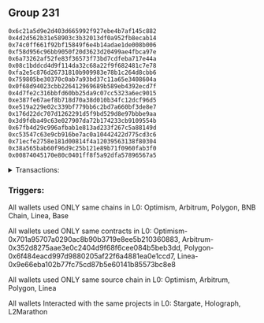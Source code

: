 ## Group 231

```0x1ee219d5fc83dc18491d8cf6ad01acdad43ac8b2
0x6c21a5d9e2d403d665992f927ebe4b7af145c882
0x4d2d562b31e58903c3b32013df0a952fb8ecab14
0x74c0ff661f92bf15849f6e4b14adae1de008b006
0xf58d956c96bb9050f20d3623d20499ae4fbca97e
0x6a73262af52fe83f36573f73bd7cdfeba717e44a
0x08c1bddcd4d9f114da32c68a22f9f682481c7e78
0xfa2e5c876d26731810b909983e78b1c264d8cbb6
0x759805be30370c0ab7a93bd37c11a65e3408604a
0x0f68d94023cbb226412969689b589eb4392ecd7f
0x4d7fe2c316bbfd60bb25da9c07cc5323a6ec9015
0xe387fe67aef8b718d70a38d010b34fc12dcf96d5
0xe519a229e02c339bf779bb6c2bd7a660bf3de8e7
0x176d22dc707d1262291d5f9bd529d8e97bbbe9aa
0x3d9fdba49c63e027907da72b174233cb9109554b
0x67fb4d29c996afbab1e813ad233f267c5a88149d
0xc53547c63e9cb916be7ac0a10442422d775cd3c6
0x71ecfe2758e181d00814f4a12039563138f80304
0x38a565bab60f96d9c25b121e89b71f0960fab3f0
0x00874045170e80c0401ff8f5a92dfa57896567a5
```
<details>
<summary>Transactions:</summary>

Hashes: 

Wallet: 0x1ee219d5fc83dc18491d8cf6ad01acdad43ac8b2

       Hash: 0xf89f30bf706701854b3dff76973f72be297996127b9c8bee23523743fc31013b
         - source chain: Optimism
         - destination chain: Arbitrum
         - project: Stargate
         - contract: 0x701a95707a0290ac8b90b3719e8ee5b210360883
         - value USD: 501.770645541
       Hash: 0x5783225d0b85e300a508a394819d4c27410aade922c96f424dfd9b0387d9bc25
         - source chain: Arbitrum
         - destination chain: Optimism
         - project: Stargate
         - contract: 0x352d8275aae3e0c2404d9f68f6cee084b5beb3dd
         - value USD: 186.797167091
       Hash: 0x408b6ecc8b6ed2fabf20f2c260cf76aaff6972a65f1d4fcf76f62bdd90a69974
         - source chain: Optimism
         - destination chain: Arbitrum
         - project: Stargate
         - contract: 0x701a95707a0290ac8b90b3719e8ee5b210360883
         - value USD: 184.75085652
       Hash: 0x4af5f2cbe690bb284aea23cfe88aa95d9cc4dfd586458277a8b04be2c911bba5
         - source chain: Arbitrum
         - destination chain: Optimism
         - project: Stargate
         - contract: 0x352d8275aae3e0c2404d9f68f6cee084b5beb3dd
         - value USD: 27.796399175
       Hash: 0xaea24797422f10e06208f809ac2ea6d312c1b685db2d17748a04989d3bb1180d
         - source chain: Optimism
         - destination chain: Arbitrum
         - project: Stargate
         - contract: 0x701a95707a0290ac8b90b3719e8ee5b210360883
         - value USD: 24.090212618
       Hash: 0x2fcbc64692ed9f3a2ee22edbc95f72dff4c84cb1af01147dadbfed1ce4ca9a91
         - source chain: Polygon
         - destination chain: BNB Chain
         - project: Holograph
         - contract: 0x6f484eacd997d9880205af22f6a4881ea0e1ccd7
       Hash: 0xc004eaa8c651071154b8d7b7abceef7fb995a6d322afec392c5b1b7df9bcdd46
         - source chain: Linea
         - destination chain: Base
         - project: L2Marathon
         - contract: 0x9e66eba102b77fc75cd87b5e60141b85573bc8e8
Wallet: 0x6c21a5d9e2d403d665992f927ebe4b7af145c882

       Hash:0xf61407f5f98221a4419e5a406a10df4c75d6e362ba1ae22fbc385dfbe731133e
         - source chain: Optimism
         - destination chain: Arbitrum
         - project: Stargate
         - contract: 0x701a95707a0290ac8b90b3719e8ee5b210360883
         - value USD: 501.789354365
       Hash:0x95dbe94395ebc7dde3035cfffd23d938bc1a54b97bfda753046602af50744528
         - source chain: Arbitrum
         - destination chain: Optimism
         - project: Stargate
         - contract: 0x352d8275aae3e0c2404d9f68f6cee084b5beb3dd
         - value USD: 130.758016964
       Hash:0x1afeed87d29459fe254af86f73d383c8611d8d6a7109b35b75326cf553ddf7db
         - source chain: Optimism
         - destination chain: Arbitrum
         - project: Stargate
         - contract: 0x701a95707a0290ac8b90b3719e8ee5b210360883
         - value USD: 128.765748484
       Hash:0xeb0ea1677dbb2371b91892678406a17fa271b87f0711831d077f2ad845216917
         - source chain: Arbitrum
         - destination chain: Optimism
         - project: Stargate
         - contract: 0x352d8275aae3e0c2404d9f68f6cee084b5beb3dd
         - value USD: 27.796399175
       Hash:0x64fce784d6750f7ec09b7d65ad2a8309e80e96c5652eeacd1def3177e0814efa
         - source chain: Optimism
         - destination chain: Arbitrum
         - project: Stargate
         - contract: 0x701a95707a0290ac8b90b3719e8ee5b210360883
         - value USD: 24.090212618
       Hash:0x12eec91db045cfdef7de3057d08480424bd7f7bddc4b135e6cc75f80dc7d64b7
         - source chain: Polygon
         - destination chain: BNB Chain
         - project: Holograph
         - contract: 0x6f484eacd997d9880205af22f6a4881ea0e1ccd7
       Hash:0xe1af292e08034c1b7162c51053b2dc43dce3e82d2e14e64d0e92f1b3fd0d676a
         - source chain: Linea
         - destination chain: Base
         - project: L2Marathon
         - contract: 0x9e66eba102b77fc75cd87b5e60141b85573bc8e8
Wallet: 0x4d2d562b31e58903c3b32013df0a952fb8ecab14

       Hash:0xf46b832a3ff4043084fd8233379a10d521aeed9239556f399075e937f4dd4903
         - source chain: Optimism
         - destination chain: Arbitrum
         - project: Stargate
         - contract: 0x701a95707a0290ac8b90b3719e8ee5b210360883
         - value USD: 501.808063188
       Hash:0x005aefa911643b710bb41451472f42efa22b2a16d23bc18f5c913f04196d079e
         - source chain: Arbitrum
         - destination chain: Optimism
         - project: Stargate
         - contract: 0x352d8275aae3e0c2404d9f68f6cee084b5beb3dd
         - value USD: 186.797167091
       Hash:0xffeda929658eb285d76d050b576704f59239ae78f4119757f4da43c436245640
         - source chain: Optimism
         - destination chain: Arbitrum
         - project: Stargate
         - contract: 0x701a95707a0290ac8b90b3719e8ee5b210360883
         - value USD: 184.75085652
       Hash:0xb8a6cb0c47ebbd63eca2c3aabbe4e84d5e4262794510800b09c2a5bec418c865
         - source chain: Arbitrum
         - destination chain: Optimism
         - project: Stargate
         - contract: 0x352d8275aae3e0c2404d9f68f6cee084b5beb3dd
         - value USD: 27.796399175
       Hash:0x1053bb3cd7a874e4dbd79bae209b4db58e1204ff690865ec12f521f6896bdcfa
         - source chain: Optimism
         - destination chain: Arbitrum
         - project: Stargate
         - contract: 0x701a95707a0290ac8b90b3719e8ee5b210360883
         - value USD: 24.090212618
       Hash:0x11aca02103b159de125e6bdc5355efc27c97db18a1d8e2fd3c4e1cb0f79e8693
         - source chain: Polygon
         - destination chain: BNB Chain
         - project: Holograph
         - contract: 0x6f484eacd997d9880205af22f6a4881ea0e1ccd7
       Hash:0xec9011db8b521fc6f8d052a28f823ac3f09ff70e25df3d7b1c2796dceb693f9f
         - source chain: Linea
         - destination chain: Base
         - project: L2Marathon
         - contract: 0x9e66eba102b77fc75cd87b5e60141b85573bc8e8
Wallet: 0x74c0ff661f92bf15849f6e4b14adae1de008b006

       Hash:0x854998c4d517f778fe6b9cbd077781ac099bbf37a77aa99b84c9bfbb17e891e0
         - source chain: Optimism
         - destination chain: Arbitrum
         - project: Stargate
         - contract: 0x701a95707a0290ac8b90b3719e8ee5b210360883
         - value USD: 501.620974954
       Hash:0x6ef18de97085716fb2ce8cd6fc62908761b9c6f1155461dfee7e5d8174371e12
         - source chain: Arbitrum
         - destination chain: Optimism
         - project: Stargate
         - contract: 0x352d8275aae3e0c2404d9f68f6cee084b5beb3dd
         - value USD: 186.797167091
       Hash:0xc63a55faf097c356ef78691a42b3898e518e31624a20f6d96cfdab54e319e38d
         - source chain: Optimism
         - destination chain: Arbitrum
         - project: Stargate
         - contract: 0x701a95707a0290ac8b90b3719e8ee5b210360883
         - value USD: 184.75085652
       Hash:0x82e7e0130d2d3cfa455664152c632a5fe64562d185f35bf2fec0b33570eab459
         - source chain: Arbitrum
         - destination chain: Optimism
         - project: Stargate
         - contract: 0x352d8275aae3e0c2404d9f68f6cee084b5beb3dd
         - value USD: 27.796399175
       Hash:0xf63162bbb4242c6eb46484663a096d3859ba1ece99f98e28f0f47537025f26b1
         - source chain: Optimism
         - destination chain: Arbitrum
         - project: Stargate
         - contract: 0x701a95707a0290ac8b90b3719e8ee5b210360883
         - value USD: 22.23711934
       Hash:0x8b2028d4641102b98a3cc31f401f247dd40f213672d97fa5277ebce451a33ca2
         - source chain: Polygon
         - destination chain: BNB Chain
         - project: Holograph
         - contract: 0x6f484eacd997d9880205af22f6a4881ea0e1ccd7
       Hash:0x9ca7ffd23570cd16d109b6b5b1c08b9b1b9697bf8282ac17478ca2f73e1c3327
         - source chain: Linea
         - destination chain: Base
         - project: L2Marathon
         - contract: 0x9e66eba102b77fc75cd87b5e60141b85573bc8e8
Wallet: 0xf58d956c96bb9050f20d3623d20499ae4fbca97e

       Hash:0x97a4a265c6fd28858f51fbd3c2b06c128dda00d572e55c86516310259c779d0f
         - source chain: Optimism
         - destination chain: Arbitrum
         - project: Stargate
         - contract: 0x701a95707a0290ac8b90b3719e8ee5b210360883
         - value USD: 501.762106834
       Hash:0x0158e8dd21223d0655de703ecb6549d4ab8fb07e53615589a34aad6dcb97ff85
         - source chain: Arbitrum
         - destination chain: Optimism
         - project: Stargate
         - contract: 0x352d8275aae3e0c2404d9f68f6cee084b5beb3dd
         - value USD: 224.156600509
       Hash:0xae7e5e59708246115c1bcb8990484048bccd8870f6f348f0eeb5e751991367a3
         - source chain: Optimism
         - destination chain: Arbitrum
         - project: Stargate
         - contract: 0x701a95707a0290ac8b90b3719e8ee5b210360883
         - value USD: 222.074261878
       Hash:0xc39bd4d1b46773a37dfd94a6fb771e2f14e5ddfd6bf039fa4dfbc079bd2348d4
         - source chain: Arbitrum
         - destination chain: Optimism
         - project: Stargate
         - contract: 0x352d8275aae3e0c2404d9f68f6cee084b5beb3dd
         - value USD: 27.796399175
       Hash:0x5ac44e3bf16ed72836a3c7706fb5e56b1addcb3979a15f45d088b599ab1e9fb1
         - source chain: Optimism
         - destination chain: Arbitrum
         - project: Stargate
         - contract: 0x701a95707a0290ac8b90b3719e8ee5b210360883
         - value USD: 22.23711934
       Hash:0xb07540fb42286d972e9c0e1120c051f02f9aa01344b470e36a128b80e608c761
         - source chain: Polygon
         - destination chain: BNB Chain
         - project: Holograph
         - contract: 0x6f484eacd997d9880205af22f6a4881ea0e1ccd7
       Hash:0xa30478ccad1717e17911c6cf76cec38b1940d3b9a547c47b60cf6f9a0305d67d
         - source chain: Linea
         - destination chain: Base
         - project: L2Marathon
         - contract: 0x9e66eba102b77fc75cd87b5e60141b85573bc8e8
Wallet: 0x6a73262af52fe83f36573f73bd7cdfeba717e44a

       Hash:0x71b1d45dbbc7158f2dd756d670fac16842c41cb752123021d1fb71335b711d3c
         - source chain: Optimism
         - destination chain: Arbitrum
         - project: Stargate
         - contract: 0x701a95707a0290ac8b90b3719e8ee5b210360883
         - value USD: 501.751936718
       Hash:0x40dca23ee3b5ad5af40c1ba783906840a6e52d8bcd8fab5b5345ca03a1a2b03a
         - source chain: Arbitrum
         - destination chain: Optimism
         - project: Stargate
         - contract: 0x352d8275aae3e0c2404d9f68f6cee084b5beb3dd
         - value USD: 205.4768838
       Hash:0x8e585a05a545f48cca22d1afa530390cc8248a22d1f351dad4b2471040dbcb83
         - source chain: Optimism
         - destination chain: Arbitrum
         - project: Stargate
         - contract: 0x701a95707a0290ac8b90b3719e8ee5b210360883
         - value USD: 203.412559199
       Hash:0x0d4f5d343cfad16b6e7449834eb6cdc310157008736d3292ed8a0b07e832c6c4
         - source chain: Arbitrum
         - destination chain: Optimism
         - project: Stargate
         - contract: 0x352d8275aae3e0c2404d9f68f6cee084b5beb3dd
         - value USD: 27.796399175
       Hash:0x8242b0c1ae83f965f9f64b1daf5c5a3b83cc3e4ab8e92b0fe709b0cacb650fae
         - source chain: Optimism
         - destination chain: Arbitrum
         - project: Stargate
         - contract: 0x701a95707a0290ac8b90b3719e8ee5b210360883
         - value USD: 22.23711934
       Hash:0xf40c51c519444413a3e48f3ad28cd980d1259c1810b5e3583e4af0749063edd3
         - source chain: Polygon
         - destination chain: BNB Chain
         - project: Holograph
         - contract: 0x6f484eacd997d9880205af22f6a4881ea0e1ccd7
       Hash:0x60e31f8c616e9903f358984b796be6d96f4900c34bd9553277305db1260fcf5b
         - source chain: Linea
         - destination chain: Base
         - project: L2Marathon
         - contract: 0x9e66eba102b77fc75cd87b5e60141b85573bc8e8
Wallet: 0x08c1bddcd4d9f114da32c68a22f9f682481c7e78

       Hash:0x1ffb32d59e5bfba535d84a5ce56e441cb39e3f253902532a9706d037acfe5360
         - source chain: Optimism
         - destination chain: Arbitrum
         - project: Stargate
         - contract: 0x701a95707a0290ac8b90b3719e8ee5b210360883
         - value USD: 501.757549365
       Hash:0xfa5ebac18b3065f7c771eb03db0f0fc459b331ecdf23e19827ab755326c72034
         - source chain: Arbitrum
         - destination chain: Optimism
         - project: Stargate
         - contract: 0x352d8275aae3e0c2404d9f68f6cee084b5beb3dd
         - value USD: 214.816742154
       Hash:0x32d0c39a85e2608ab76ebf37a5a7a3eb9e9721ca3c573dec5de3b5ab6cdbccee
         - source chain: Optimism
         - destination chain: Arbitrum
         - project: Stargate
         - contract: 0x701a95707a0290ac8b90b3719e8ee5b210360883
         - value USD: 212.743410538
       Hash:0x83476877538b679b16ab4bd516d589b4f8580a511496d4511dbd8cea0b5d9380
         - source chain: Arbitrum
         - destination chain: Optimism
         - project: Stargate
         - contract: 0x352d8275aae3e0c2404d9f68f6cee084b5beb3dd
         - value USD: 27.796399175
       Hash:0x7bf56ca4e18c1adccccffc985d24676706bdc763cbf2cff6f205d14262730b0a
         - source chain: Optimism
         - destination chain: Arbitrum
         - project: Stargate
         - contract: 0x701a95707a0290ac8b90b3719e8ee5b210360883
         - value USD: 22.23711934
       Hash:0xc3f3292ab7d3a5dd86fd6fa6aae6a2579077c05536fdeff60553488fad7eb6a9
         - source chain: Polygon
         - destination chain: BNB Chain
         - project: Holograph
         - contract: 0x6f484eacd997d9880205af22f6a4881ea0e1ccd7
       Hash:0x183b6fe433d6e5a0a25e83bbd1e6ecaf804e0ab31a5938bc63f835f3d26c5123
         - source chain: Linea
         - destination chain: Base
         - project: L2Marathon
         - contract: 0x9e66eba102b77fc75cd87b5e60141b85573bc8e8
Wallet: 0xfa2e5c876d26731810b909983e78b1c264d8cbb6

       Hash:0xa1f52360e25ec1d2793296fda7f9fb53f01d3585dc3885cfac4c5c95d5560791
         - source chain: Optimism
         - destination chain: Arbitrum
         - project: Stargate
         - contract: 0x701a95707a0290ac8b90b3719e8ee5b210360883
         - value USD: 501.789354365
       Hash:0xafa03260ebe7037dcf9ce61174fc20d93c9805e0a67ec3deae2437dcfad6432a
         - source chain: Arbitrum
         - destination chain: Optimism
         - project: Stargate
         - contract: 0x352d8275aae3e0c2404d9f68f6cee084b5beb3dd
         - value USD: 209.212827142
       Hash:0xb0f100050a49dba932e540b832c50cfa8ad8fe71e06e3c5687b9d18782fe8a4c
         - source chain: Optimism
         - destination chain: Arbitrum
         - project: Stargate
         - contract: 0x701a95707a0290ac8b90b3719e8ee5b210360883
         - value USD: 207.144899735
       Hash:0x12ba275eb2b1d740cd2d0ff439e31513b89c2ccd61c55fe48236ee7b47d84653
         - source chain: Arbitrum
         - destination chain: Optimism
         - project: Stargate
         - contract: 0x352d8275aae3e0c2404d9f68f6cee084b5beb3dd
         - value USD: 27.796399175
       Hash:0xed364ec1f607df50e725710db60b7cf2d19f3065346a6f1c69e28ccac21bcfc5
         - source chain: Optimism
         - destination chain: Arbitrum
         - project: Stargate
         - contract: 0x701a95707a0290ac8b90b3719e8ee5b210360883
         - value USD: 22.23711934
       Hash:0xf5331b7076e9960997892bd8dc9eaff0dd3963f2fd94bb31bba51903aadb6ccf
         - source chain: Polygon
         - destination chain: BNB Chain
         - project: Holograph
         - contract: 0x6f484eacd997d9880205af22f6a4881ea0e1ccd7
       Hash:0x935c1fe4fbd79428a3e8b2169f554a218173c79942cd4a6c6317c90f5aaa3e22
         - source chain: Linea
         - destination chain: Base
         - project: L2Marathon
         - contract: 0x9e66eba102b77fc75cd87b5e60141b85573bc8e8
Wallet: 0x759805be30370c0ab7a93bd37c11a65e3408604a

       Hash:0xfc598bc37ba70c4e5f27f865ae9387ba237b92cb70e551d99e14b28f4e18ed21
         - source chain: Optimism
         - destination chain: Arbitrum
         - project: Stargate
         - contract: 0x701a95707a0290ac8b90b3719e8ee5b210360883
         - value USD: 501.791225247
       Hash:0x978a43c67570846789f8cf3293738e8b79dd3b64226399967fc1402bbc71546f
         - source chain: Arbitrum
         - destination chain: Optimism
         - project: Stargate
         - contract: 0x352d8275aae3e0c2404d9f68f6cee084b5beb3dd
         - value USD: 233.496458863
       Hash:0x6dcec25432fe7031a603784e704ee23b54e1d5292f5e3f70ce9aa995cd01f9d2
         - source chain: Optimism
         - destination chain: Arbitrum
         - project: Stargate
         - contract: 0x701a95707a0290ac8b90b3719e8ee5b210360883
         - value USD: 231.405113217
       Hash:0xf6f1b10c7af1e58e03159b7f587dcf52f2f983509daf21e72160801473e7fedf
         - source chain: Arbitrum
         - destination chain: Optimism
         - project: Stargate
         - contract: 0x352d8275aae3e0c2404d9f68f6cee084b5beb3dd
         - value USD: 27.796399175
       Hash:0x05f163c3920dc01edf4ee5e28942a5e00c260010b244cbe635a14d59a45e0e77
         - source chain: Optimism
         - destination chain: Arbitrum
         - project: Stargate
         - contract: 0x701a95707a0290ac8b90b3719e8ee5b210360883
         - value USD: 22.23711934
       Hash:0xfb7fa76d565e997f4e7820e1b97c6b32ff0f3df9ed649845b3f3b867e078544a
         - source chain: Polygon
         - destination chain: BNB Chain
         - project: Holograph
         - contract: 0x6f484eacd997d9880205af22f6a4881ea0e1ccd7
       Hash:0x9f1117d3fa0dbaa76a39a5451194f303a43057abad22cef45b6d47819b9735fc
         - source chain: Linea
         - destination chain: Base
         - project: L2Marathon
         - contract: 0x9e66eba102b77fc75cd87b5e60141b85573bc8e8
Wallet: 0x0f68d94023cbb226412969689b589eb4392ecd7f

       Hash:0xa87f25e53e6cb487422aa029f68c56169d07dbe2181e994fe854966a1627c60c
         - source chain: Optimism
         - destination chain: Arbitrum
         - project: Stargate
         - contract: 0x701a95707a0290ac8b90b3719e8ee5b210360883
         - value USD: 501.799457129
       Hash:0x82de40be7c1ca4f3f6250a725b53b82c48b5dcf0954fc594aa7d2d217d1b5182
         - source chain: Arbitrum
         - destination chain: Optimism
         - project: Stargate
         - contract: 0x352d8275aae3e0c2404d9f68f6cee084b5beb3dd
         - value USD: 207.344855471
       Hash:0x8ac5895ff19c9c6dcd5c6807f4aef36d6c0efcbbead466b6f4d3e908510b19d4
         - source chain: Optimism
         - destination chain: Arbitrum
         - project: Stargate
         - contract: 0x701a95707a0290ac8b90b3719e8ee5b210360883
         - value USD: 205.278729467
       Hash:0x0b360d84968f9c3f025f5b58fcebe09603ce51b87f6e89ee7c9f42d6efd7cc32
         - source chain: Arbitrum
         - destination chain: Optimism
         - project: Stargate
         - contract: 0x352d8275aae3e0c2404d9f68f6cee084b5beb3dd
         - value USD: 27.796399175
       Hash:0x3921b58493be8ab7068a84d89ab41730453146bbd83f782033ca68041c1cb3ac
         - source chain: Optimism
         - destination chain: Arbitrum
         - project: Stargate
         - contract: 0x701a95707a0290ac8b90b3719e8ee5b210360883
         - value USD: 22.23711934
       Hash:0xa55b055e5425759dc17dc7bbc97bfa8f35604be73af63c0452e1b981e08e4e57
         - source chain: Polygon
         - destination chain: BNB Chain
         - project: Holograph
         - contract: 0x6f484eacd997d9880205af22f6a4881ea0e1ccd7
       Hash:0xbccf8b15457fd97063d9831e0a7c709727fb442e3c5a25c89d4053aeda8d74fe
         - source chain: Linea
         - destination chain: Base
         - project: L2Marathon
         - contract: 0x9e66eba102b77fc75cd87b5e60141b85573bc8e8
Wallet: 0x4d7fe2c316bbfd60bb25da9c07cc5323a6ec9015

       Hash:0xcbd60f17ea79ee090aae1dd3489d4cec6150cc6297f3f4766ffc8a2b3c4ab1ac
         - source chain: Optimism
         - destination chain: Arbitrum
         - project: Stargate
         - contract: 0x701a95707a0290ac8b90b3719e8ee5b210360883
         - value USD: 501.6583926
       Hash:0x0bb12479c48c7c3c9078ca132716553042e9c0912f38c2b3f603fe10fa09cbe3
         - source chain: Arbitrum
         - destination chain: Optimism
         - project: Stargate
         - contract: 0x352d8275aae3e0c2404d9f68f6cee084b5beb3dd
         - value USD: 212.948770483
       Hash:0xe195d793bdd6fd2706615e820f370d898446dfef508970f2d812ab1119a21cb5
         - source chain: Optimism
         - destination chain: Arbitrum
         - project: Stargate
         - contract: 0x701a95707a0290ac8b90b3719e8ee5b210360883
         - value USD: 210.87724027
       Hash:0x766663261a0b6ae3141abbc211bcd5aaf036fc2943c1c0d0202cd2419f8ecedf
         - source chain: Arbitrum
         - destination chain: Optimism
         - project: Stargate
         - contract: 0x352d8275aae3e0c2404d9f68f6cee084b5beb3dd
         - value USD: 27.796399175
       Hash:0x6d5a2d7545f0fd4025a4a97a3e9f0089f124e52c2db3160a944399d7091b53f1
         - source chain: Optimism
         - destination chain: Arbitrum
         - project: Stargate
         - contract: 0x701a95707a0290ac8b90b3719e8ee5b210360883
         - value USD: 24.090212618
       Hash:0xf0da17868728046d9331c8806f5f93f2a254c7ecb9ac921fbbb497f5850938a9
         - source chain: Polygon
         - destination chain: BNB Chain
         - project: Holograph
         - contract: 0x6f484eacd997d9880205af22f6a4881ea0e1ccd7
       Hash:0x26f5d27c4a63ee6e751c80955b387ee08ea1687c662410593893de1f5d91ca09
         - source chain: Linea
         - destination chain: Base
         - project: L2Marathon
         - contract: 0x9e66eba102b77fc75cd87b5e60141b85573bc8e8
Wallet: 0xe387fe67aef8b718d70a38d010b34fc12dcf96d5

       Hash:0x6bf2d9ad518011a6bd632a9d85157213c765120f4d00f63732d66547142b71e8
         - source chain: Optimism
         - destination chain: Arbitrum
         - project: Stargate
         - contract: 0x701a95707a0290ac8b90b3719e8ee5b210360883
         - value USD: 501.647847185
       Hash:0xd634f2f7b0d7e9f00a9fbaae35b0d42c8eab8bdb12eb56de585995d3a4a5707e
         - source chain: Arbitrum
         - destination chain: Optimism
         - project: Stargate
         - contract: 0x352d8275aae3e0c2404d9f68f6cee084b5beb3dd
         - value USD: 207.531652638
       Hash:0xb87010a82e8cd01cde85fd6bed92fd45fc279eeac6cd855135b433b8ca7d6ccb
         - source chain: Optimism
         - destination chain: Arbitrum
         - project: Stargate
         - contract: 0x701a95707a0290ac8b90b3719e8ee5b210360883
         - value USD: 205.278729467
       Hash:0x9ed9146cf570624b5fe34ce10c6b555a472b5f76816ce6d8d2fa8f280943a5ad
         - source chain: Arbitrum
         - destination chain: Optimism
         - project: Stargate
         - contract: 0x352d8275aae3e0c2404d9f68f6cee084b5beb3dd
         - value USD: 27.796399175
       Hash:0x132d8744c0c5d033cd6253cc917333745038da7e5624b4f5e72474dfb586c97b
         - source chain: Optimism
         - destination chain: Arbitrum
         - project: Stargate
         - contract: 0x701a95707a0290ac8b90b3719e8ee5b210360883
         - value USD: 24.090212618
       Hash:0x518b6626cac931d242746e17a26681a0499fc135686f95e227abbc8157f08a94
         - source chain: Polygon
         - destination chain: BNB Chain
         - project: Holograph
         - contract: 0x6f484eacd997d9880205af22f6a4881ea0e1ccd7
       Hash:0x22fb644c7047e0d10c1c8b2caaff83b6ee08712289f35ac1c11997008cb2d497
         - source chain: Linea
         - destination chain: Base
         - project: L2Marathon
         - contract: 0x9e66eba102b77fc75cd87b5e60141b85573bc8e8
Wallet: 0xe519a229e02c339bf779bb6c2bd7a660bf3de8e7

       Hash:0xcee9c5411b8b4040a55d06d67a3e5bb1ae47660b4c7e580f77bd71c8d168f09d
         - source chain: Optimism
         - destination chain: Arbitrum
         - project: Stargate
         - contract: 0x701a95707a0290ac8b90b3719e8ee5b210360883
         - value USD: 501.662370096
       Hash:0x696edc96b8e472f5bd96a6428c71fe9016cc5d840bc6474c6a02a24a4ab6a7f5
         - source chain: Arbitrum
         - destination chain: Optimism
         - project: Stargate
         - contract: 0x352d8275aae3e0c2404d9f68f6cee084b5beb3dd
         - value USD: 208.278841306
       Hash:0x8e1b1942a74b9fdcd622ba7e5746923b0a1d9787a4e40dbd5de760426a1cd46d
         - source chain: Optimism
         - destination chain: Arbitrum
         - project: Stargate
         - contract: 0x701a95707a0290ac8b90b3719e8ee5b210360883
         - value USD: 205.278729467
       Hash:0xfd32a9a779d38a21fc76534c8967012b2f2f80a39e0e5bfb3ff48a59c5ff442a
         - source chain: Arbitrum
         - destination chain: Optimism
         - project: Stargate
         - contract: 0x352d8275aae3e0c2404d9f68f6cee084b5beb3dd
         - value USD: 27.796399175
       Hash:0xe0d056f345e13b3a6a6bb103f1ec38f6481a24ebf64d9ff4333a88079caa57df
         - source chain: Optimism
         - destination chain: Arbitrum
         - project: Stargate
         - contract: 0x701a95707a0290ac8b90b3719e8ee5b210360883
         - value USD: 25.943305896
       Hash:0xe9163c5951deb5471555030502e4144db021a2e5403a1d9d821759791c7159d8
         - source chain: Polygon
         - destination chain: BNB Chain
         - project: Holograph
         - contract: 0x6f484eacd997d9880205af22f6a4881ea0e1ccd7
       Hash:0x9a1520f3d63d406dd7380845e0e8517e34bd4ea156b668129d81fb9586872ae8
         - source chain: Linea
         - destination chain: Base
         - project: L2Marathon
         - contract: 0x9e66eba102b77fc75cd87b5e60141b85573bc8e8
Wallet: 0x176d22dc707d1262291d5f9bd529d8e97bbbe9aa

       Hash:0x345504db6836857dad27f3144cbeec52a533016fb95194599f7a80d12e3f2261
         - source chain: Optimism
         - destination chain: Arbitrum
         - project: Stargate
         - contract: 0x701a95707a0290ac8b90b3719e8ee5b210360883
         - value USD: 501.669617895
       Hash:0x0b46e7079e4dfb4d1ec9385df65ea06b9e9de5b2e3152bfbb3641cd719e457a0
         - source chain: Arbitrum
         - destination chain: Optimism
         - project: Stargate
         - contract: 0x352d8275aae3e0c2404d9f68f6cee084b5beb3dd
         - value USD: 208.278841306
       Hash:0x533fa8dd2a774b75dcdb36bc001cd021c551a43959e913bbf0850385ec3dab5c
         - source chain: Optimism
         - destination chain: Arbitrum
         - project: Stargate
         - contract: 0x701a95707a0290ac8b90b3719e8ee5b210360883
         - value USD: 205.278729467
       Hash:0x8dac9258affd482a186113c1c4a920fb649d7dd753ccd7d4624f43a756b159e8
         - source chain: Arbitrum
         - destination chain: Optimism
         - project: Stargate
         - contract: 0x352d8275aae3e0c2404d9f68f6cee084b5beb3dd
         - value USD: 27.796399175
       Hash:0x2cef8a3d36c0d1ba236555c9052e81fdefffdae09e450cfaebd584212d493d27
         - source chain: Optimism
         - destination chain: Arbitrum
         - project: Stargate
         - contract: 0x701a95707a0290ac8b90b3719e8ee5b210360883
         - value USD: 25.943305896
       Hash:0xa87b455318ce83b32604aa59472d58244e0fbb1db0b895f23f6e0f0a164ae687
         - source chain: Polygon
         - destination chain: BNB Chain
         - project: Holograph
         - contract: 0x6f484eacd997d9880205af22f6a4881ea0e1ccd7
       Hash:0x2c2a17d03d90b58d2b7a982d0c05fd043d17bfc3c5902ca9c0653691dfb9b895
         - source chain: Linea
         - destination chain: Base
         - project: L2Marathon
         - contract: 0x9e66eba102b77fc75cd87b5e60141b85573bc8e8
Wallet: 0x3d9fdba49c63e027907da72b174233cb9109554b

       Hash:0x1ee3d095a1a62a01fec1ac2da3db80f681d154e8875a1c968560f54a8b47044f
         - source chain: Optimism
         - destination chain: Arbitrum
         - project: Stargate
         - contract: 0x701a95707a0290ac8b90b3719e8ee5b210360883
         - value USD: 501.639683777
       Hash:0x7a0a157a24e6b1da5ce03068083c69973a5230e7fcbb2c7159cb3368d2b2bfd6
         - source chain: Arbitrum
         - destination chain: Optimism
         - project: Stargate
         - contract: 0x352d8275aae3e0c2404d9f68f6cee084b5beb3dd
         - value USD: 209.212827142
       Hash:0x712c7a545ae317035774de1eebfff75435b9806f9f67f3b1a339026e1239d7cb
         - source chain: Optimism
         - destination chain: Arbitrum
         - project: Stargate
         - contract: 0x701a95707a0290ac8b90b3719e8ee5b210360883
         - value USD: 207.144899735
       Hash:0x57b20b62a7429ff989305764534d1f165642da35ea331740eec399ef3911f201
         - source chain: Arbitrum
         - destination chain: Optimism
         - project: Stargate
         - contract: 0x352d8275aae3e0c2404d9f68f6cee084b5beb3dd
         - value USD: 27.796399175
       Hash:0xfd7e1d7549a2cff0b480a886c533e8025cf770814fd132369f57c8575748029b
         - source chain: Optimism
         - destination chain: Arbitrum
         - project: Stargate
         - contract: 0x701a95707a0290ac8b90b3719e8ee5b210360883
         - value USD: 24.090212618
       Hash:0xf88c6014ee13b80c0860c746018506034b1ec51d86f52c087a3e9220e5e8fdca
         - source chain: Polygon
         - destination chain: BNB Chain
         - project: Holograph
         - contract: 0x6f484eacd997d9880205af22f6a4881ea0e1ccd7
       Hash:0x23a2af213d91b3dc8e8bb9d31f28729e5855f80916b4a49e73640911a28bc977
         - source chain: Linea
         - destination chain: Base
         - project: L2Marathon
         - contract: 0x9e66eba102b77fc75cd87b5e60141b85573bc8e8
Wallet: 0x67fb4d29c996afbab1e813ad233f267c5a88149d

       Hash:0xe2679855e0469e2a2e30de8c3fab5870aecb805a7db5e69b99f91ac4ad0603f8
         - source chain: Optimism
         - destination chain: Arbitrum
         - project: Stargate
         - contract: 0x701a95707a0290ac8b90b3719e8ee5b210360883
         - value USD: 501.677101424
       Hash:0x4f93cc8551b3d49a785d20840f6cc13f5b5f16ebba5d404599b76c8038be822c
         - source chain: Arbitrum
         - destination chain: Optimism
         - project: Stargate
         - contract: 0x352d8275aae3e0c2404d9f68f6cee084b5beb3dd
         - value USD: 205.4768838
       Hash:0x7897a0f6f137bc4a070a48a155a1bfa20278c950a9c9d9ff0d02a1e1bb53d55c
         - source chain: Optimism
         - destination chain: Arbitrum
         - project: Stargate
         - contract: 0x701a95707a0290ac8b90b3719e8ee5b210360883
         - value USD: 203.412559199
       Hash:0x14716cc2f3d9535cff7be42b2bcb3c3008d0f69c91e4a653bc8e444808c9c786
         - source chain: Arbitrum
         - destination chain: Optimism
         - project: Stargate
         - contract: 0x352d8275aae3e0c2404d9f68f6cee084b5beb3dd
         - value USD: 27.796399175
       Hash:0xe7bc58ddfb54e01837bbdd050de023bf3610f568400d521930496eab4c683680
         - source chain: Optimism
         - destination chain: Arbitrum
         - project: Stargate
         - contract: 0x701a95707a0290ac8b90b3719e8ee5b210360883
         - value USD: 22.23711934
       Hash:0xd1b16f89d66293705d5149fa892e43c675bf65d83efd7b04309bdaf0c2022b0e
         - source chain: Polygon
         - destination chain: BNB Chain
         - project: Holograph
         - contract: 0x6f484eacd997d9880205af22f6a4881ea0e1ccd7
       Hash:0xc57874c3d8105623f77dfc4cca043ecd7075047cec3f9aa4f6e89b616f982b00
         - source chain: Linea
         - destination chain: Base
         - project: L2Marathon
         - contract: 0x9e66eba102b77fc75cd87b5e60141b85573bc8e8
Wallet: 0xc53547c63e9cb916be7ac0a10442422d775cd3c6

       Hash:0x104922fcbd4e329c92b78a7c1b8f963e386313aeb7e2944e504451a057f86071
         - source chain: Optimism
         - destination chain: Arbitrum
         - project: Stargate
         - contract: 0x701a95707a0290ac8b90b3719e8ee5b210360883
         - value USD: 501.668397331
       Hash:0x8a19d7f141af399d6ca0d87e7486ad4d18db403101dd625b4ebad3fef2275c6b
         - source chain: Arbitrum
         - destination chain: Optimism
         - project: Stargate
         - contract: 0x352d8275aae3e0c2404d9f68f6cee084b5beb3dd
         - value USD: 210.333610144
       Hash:0x25a73ac8f35dea0c8f35c73c64efabdd98342d44cc7a258a0ba47f79133d60ce
         - source chain: Optimism
         - destination chain: Arbitrum
         - project: Stargate
         - contract: 0x701a95707a0290ac8b90b3719e8ee5b210360883
         - value USD: 207.144899735
       Hash:0xb6f06c7b94d52c4bc574a35f3da32ae0fda0e125c0cbf7ca004c12201da34dab
         - source chain: Arbitrum
         - destination chain: Optimism
         - project: Stargate
         - contract: 0x352d8275aae3e0c2404d9f68f6cee084b5beb3dd
         - value USD: 27.796399175
       Hash:0xd1baf3028b3feca1132ba5389ca85af532deed37a6e474faba40212dabafeebc
         - source chain: Optimism
         - destination chain: Arbitrum
         - project: Stargate
         - contract: 0x701a95707a0290ac8b90b3719e8ee5b210360883
         - value USD: 25.943305896
       Hash:0x8292815c34ff4ca10f03e963c9a4e16566f3e3d53c5563596f18d8ee460b41b2
         - source chain: Polygon
         - destination chain: BNB Chain
         - project: Holograph
         - contract: 0x6f484eacd997d9880205af22f6a4881ea0e1ccd7
       Hash:0x33bf1fd48aa3d2e4203c1baf761741a93cde2a36e0c87b9dd5a6ac3ec1bf252d
         - source chain: Linea
         - destination chain: Base
         - project: L2Marathon
         - contract: 0x9e66eba102b77fc75cd87b5e60141b85573bc8e8
Wallet: 0x71ecfe2758e181d00814f4a12039563138f80304

       Hash:0xf87b5577ded203a8a73675addd968d5dddfffbb9c7bed88135152e7e0cef0495
         - source chain: Optimism
         - destination chain: Arbitrum
         - project: Stargate
         - contract: 0x701a95707a0290ac8b90b3719e8ee5b210360883
         - value USD: 501.666942533
       Hash:0x4e33f480d3f043c535591bc3253e91ec0ac418648c26fbfbfd2df4538e87651f
         - source chain: Arbitrum
         - destination chain: Optimism
         - project: Stargate
         - contract: 0x352d8275aae3e0c2404d9f68f6cee084b5beb3dd
         - value USD: 219.611825434
       Hash:0x05cf0e5a3e2c55f234d6e9b40bef8fb96263a8cae879d839b145ef90052c6e01
         - source chain: Optimism
         - destination chain: Arbitrum
         - project: Stargate
         - contract: 0x701a95707a0290ac8b90b3719e8ee5b210360883
         - value USD: 216.475751074
       Hash:0xdf4052169e5ad63349c56a1423563edf5750c891c8eea006670bbf09ee02335e
         - source chain: Arbitrum
         - destination chain: Optimism
         - project: Stargate
         - contract: 0x352d8275aae3e0c2404d9f68f6cee084b5beb3dd
         - value USD: 27.796399175
       Hash:0x53f503f39b97f4cc0bd579460b07682067a69ec2389d1cb5867f8009466e89a7
         - source chain: Optimism
         - destination chain: Arbitrum
         - project: Stargate
         - contract: 0x701a95707a0290ac8b90b3719e8ee5b210360883
         - value USD: 25.943305896
       Hash:0x5b648762e7620b68d541cf489400afab83e8e75bd2dbbe5c0ae003e7bd7848ed
         - source chain: Polygon
         - destination chain: BNB Chain
         - project: Holograph
         - contract: 0x6f484eacd997d9880205af22f6a4881ea0e1ccd7
       Hash:0x53835b7b2dc15a08a40e3b91bab47179f31471efdf29f6960f2673ccb7577085
         - source chain: Linea
         - destination chain: Base
         - project: L2Marathon
         - contract: 0x9e66eba102b77fc75cd87b5e60141b85573bc8e8
Wallet: 0x38a565bab60f96d9c25b121e89b71f0960fab3f0

       Hash:0xbe486241130e8ae9d9823a46628eb0efd205e15a84507949b81b71a51389b510
         - source chain: Optimism
         - destination chain: Arbitrum
         - project: Stargate
         - contract: 0x701a95707a0290ac8b90b3719e8ee5b210360883
         - value USD: 501.647854814
       Hash:0xc4492d2e8322426c031da46f4cd547599faaa44e79a07bc780cb3d0e3bf45297
         - source chain: Arbitrum
         - destination chain: Optimism
         - project: Stargate
         - contract: 0x352d8275aae3e0c2404d9f68f6cee084b5beb3dd
         - value USD: 186.797167091
       Hash:0xefaee360374caf0814e30e931edc55b59e384616944d84f93f53edfe20588f34
         - source chain: Optimism
         - destination chain: Arbitrum
         - project: Stargate
         - contract: 0x701a95707a0290ac8b90b3719e8ee5b210360883
         - value USD: 184.75085652
       Hash:0xcc138d40f69992ad70a9344b9af58a55d2c4d68ab70d3ff95895e791296256f3
         - source chain: Arbitrum
         - destination chain: Optimism
         - project: Stargate
         - contract: 0x352d8275aae3e0c2404d9f68f6cee084b5beb3dd
         - value USD: 18.530932783
       Hash:0xf1f7792733b6a1fb1345507caefd7c84c10310ef9e9ecd34d1ebde68578a19aa
         - source chain: Optimism
         - destination chain: Arbitrum
         - project: Stargate
         - contract: 0x701a95707a0290ac8b90b3719e8ee5b210360883
         - value USD: 12.971652948
       Hash:0x82ab7fccf3dd22e34d565637e17970a653ad5cacafd403bd830e2aed78ebc21f
         - source chain: Polygon
         - destination chain: BNB Chain
         - project: Holograph
         - contract: 0x6f484eacd997d9880205af22f6a4881ea0e1ccd7
       Hash:0xbd91b9b0a9887f0983531e5a8663384206999534152327358fb6b80d80dcd51f
         - source chain: Linea
         - destination chain: Base
         - project: L2Marathon
         - contract: 0x9e66eba102b77fc75cd87b5e60141b85573bc8e8
Wallet: 0x00874045170e80c0401ff8f5a92dfa57896567a5

       Hash:0x575f012a55221d0c7e144d694f8b2fbc5c13a39963d4261fcb61955cd4df7a7b
         - source chain: Optimism
         - destination chain: Arbitrum
         - project: Stargate
         - contract: 0x701a95707a0290ac8b90b3719e8ee5b210360883
         - value USD: 501.672562663
       Hash:0x788b7e85768b21f27fea0d5d69c84f5056452f9fbc051eafebafa872341ba138
         - source chain: Arbitrum
         - destination chain: Optimism
         - project: Stargate
         - contract: 0x352d8275aae3e0c2404d9f68f6cee084b5beb3dd
         - value USD: 214.154919791
       Hash:0x2831e747958bdd421a4013b8a1705a7253c1e2f0924c4fb57507f7e4c561f60b
         - source chain: Optimism
         - destination chain: Arbitrum
         - project: Stargate
         - contract: 0x701a95707a0290ac8b90b3719e8ee5b210360883
         - value USD: 211.437091351
       Hash:0x5e1e1016bbe1a997545c3db7f50ed7ab75e65105766aa677eb02aa344568e7a7
         - source chain: Arbitrum
         - destination chain: Optimism
         - project: Stargate
         - contract: 0x352d8275aae3e0c2404d9f68f6cee084b5beb3dd
         - value USD: 18.530932783
       Hash:0x41abc8faac525f6170135173df5a3d83cc127b03bf5087f04a6135d58fa5d837
         - source chain: Optimism
         - destination chain: Arbitrum
         - project: Stargate
         - contract: 0x701a95707a0290ac8b90b3719e8ee5b210360883
         - value USD: 12.971652948
       Hash:0x61f3b71a546bcf1eb55d0fb3c68028ac4bf6218e21bcfd6b3307ce6107794282
         - source chain: Polygon
         - destination chain: BNB Chain
         - project: Holograph
         - contract: 0x6f484eacd997d9880205af22f6a4881ea0e1ccd7
       Hash:0x9a47b54226e3c3866ca43f62357216370fda69cb86c456c2120409f8f0720a72
         - source chain: Linea
         - destination chain: Base
         - project: L2Marathon
         - contract: 0x9e66eba102b77fc75cd87b5e60141b85573bc8e8
       Hash:0x5520d10b07f49ac3225c4bb6e16f1fcbf7795cec73b322cddda666bad5136fc2
         - source chain: Optimism
         - destination chain: Linea
         - project: Stargate
         - contract: 0x701a95707a0290ac8b90b3719e8ee5b210360883
         - value USD: 22.440621547

</details>


### Triggers: 
All wallets used ONLY same chains in L0: Optimism, Arbitrum, Polygon, BNB Chain, Linea, Base

All wallets used ONLY same contracts in L0: Optimism-0x701a95707a0290ac8b90b3719e8ee5b210360883, Arbitrum-0x352d8275aae3e0c2404d9f68f6cee084b5beb3dd, Polygon-0x6f484eacd997d9880205af22f6a4881ea0e1ccd7, Linea-0x9e66eba102b77fc75cd87b5e60141b85573bc8e8

All wallets used ONLY same source chain in L0: Optimism, Arbitrum, Polygon, Linea

All wallets Interacted with the same projects in L0: Stargate, Holograph, L2Marathon

